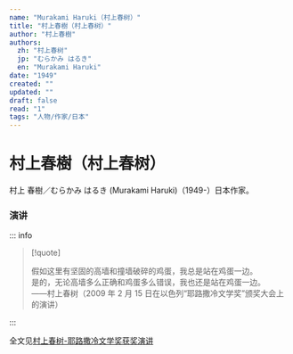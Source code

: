 ```yaml
---
name: "Murakami Haruki（村上春树）"
title: "村上春樹（村上春树）"
author: "村上春樹"
authors:
  zh: "村上春树"
  jp: "むらかみ はるき"
  en: "Murakami Haruki"
date: "1949"
created: ""
updated: ""
draft: false
read: "1"
tags: "人物/作家/日本"
---
```


# 村上春樹（村上春树）

村上 春樹／むらかみ はるき (Murakami Haruki)（1949-）日本作家。

### 演讲

::: info

> [!quote]
>
> 假如这里有坚固的高墙和撞墙破碎的鸡蛋，我总是站在鸡蛋一边。  
> 是的，无论高墙多么正确和鸡蛋多么错误，我也还是站在鸡蛋一边。  
> ——村上春树（2009 年 2 月 15 日在以色列“耶路撒冷文学奖”颁奖大会上的演讲）

:::

全文见[村上春树-耶路撒冷文学奖获奖演讲](../post/murakami-2009.md)
